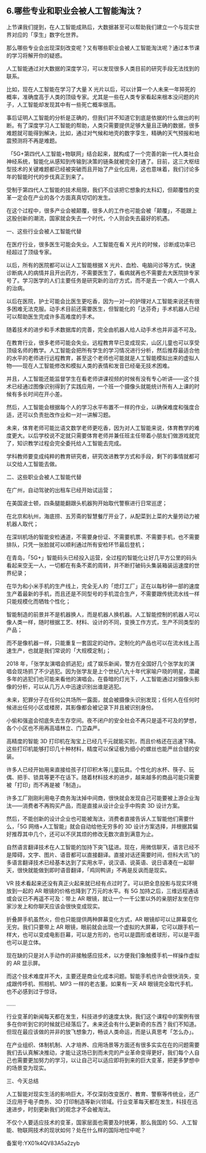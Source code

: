 ## 6.哪些专业和职业会被人工智能淘汰？
上节课我们提到，在人工智能成熟后，大数据甚至可以帮助我们建立一个与现实世界对应的「孪生」数字化世界。


那么哪些专业会出现深刻改变呢？又有哪些职业会被人工智能淘汰呢？通过本节课的学习将解开你的疑惑。


人工智能通过对大数据的深度学习，可以发现很多人类目前的研究手段无法找到的联系。


比如，现在人工智能在学习了大量 X 光片以后，可以计算一个人未来一年猝死的概率，准确度高于人类的顶级专家。尤其是一些在人类专家看起来根本没问题的片子，人工智能却发现其中有一些死亡概率很高。


事后证明人工智能的分析是正确的，但我们并不知道它到底是依据的什么做出的判断。有了深度学习人工智能的帮助，人类只需要提供足够大量且正确的数据，很多难题就可能得到解决，比如，通过对气候和地壳的数字孪生，精确的天气预报和地震预测将不再是难题。


 「5G+第四代人工智能+物联网」结合起来，就构成了一个完善的新一代人类社会神经系统，智能化从感知到传输到决策的链条就被完全打通了。目前，这三大枢纽型技术的关键难题都已经被突破而且开始了产业化应用，这也意味着，我们讨论多年的智能时代的步伐真正到来了。


受制于第四代人工智能的技术局限，我们不应该把它想象的太科幻，但颠覆性的变革一定会在产业的各个方面真真切切的发生。


在这个过程中，很多产业会被颠覆，很多人的工作也可能会被「颠覆」，不能跟上这股创新的潮流，国家就会失去一个时代，个人则会失去最好的机遇。


一、这些行业会被人工智能代替


在医疗行业，很多医生可能会失业。人工智能在看 X 光片的时候，诊断成功率已经超过了顶级专家。


以后，所有的医院都可以让人工智能根据 X 光片、血检、电脑问诊等方式，快速诊断病人的病情并且开出药方，不需要医生了，看病就再也不需要去大医院排专家号了。学习医学的人们主要任务是研究新的治疗方式，而不是去一个病人一个病人的治病。


以后在医院，护士可能会比医生更吃香，因为一对一的护理对人工智能来说还有很多困难无法克服。动手术目前还需要医生，但智能化的「达芬奇」手术机器人已经可以帮助医生完成许多高难度的手术。


随着技术的进步和手术数据库的完善，完全由机器人给人动手术也并非遥不可及。


在教育行业，很多老师可能会失业。远程教育早已变成现实，山区儿童也可以享受顶级名师的教学。人工智能会把所有学生的学习情况进行分析，然后推荐最适合他的水平的老师进行远程教育，甚至这个老师也可能就是人工智能模拟出来的虚拟人物——现在人工智能修改和模拟人类的表情和发音已经毫无技术困难。


并且，人工智能还能监督学生在看老师讲课视频的时候有没有专心听讲——这个技术已经通过图像识别得到了实践应用，一个班一个摄像头就能统计所有人上课的时候有多长时间在开小差。


然后，人工智能会根据每个人的学习水平布置不一样的作业，以确保难度和强度合适，还可以负责批改作业和一对一讲解习题。


未来，体育老师可能比语文数学老师更吃香，因为对人工智能来说，体育教学的难度更大。以后学校说不定就只需要体育老师并兼任班主任带着小朋友们做游戏就完了，知识教学过程会完全委托给人工智能去完成。


学科教师要变成纯粹的教育研究者，研究改进教学方式和手段，剩下的事情就都可以交给人工智能去做。


二、这些职业会被人工智能代替


在广州，自动驾驶的出租车已经开始试运营；


在美国波士顿，四条腿能翻跟头机器狗开始取代警察进行日常巡逻；


在北京和杭州，海底捞、五芳斋的智慧餐厅开业了，从配菜到上菜的大量劳动力被机器人取代；


在深圳机场的智能安检通道，不需要身份证、不需要机票、不需要手机，也不需要排队，只凭一张脸就可以顺利通过所有安检环节最后登机；


在青岛，「5G+」智能码头已经投入运营，全过程的智能化让好几平方公里的码头看起来空无一人，一切都在有条不紊的周转，并不断打破码头集装箱装运速度的世界纪录；


在华为和小米手机的生产线上，完全无人的「熄灯工厂」正在以每秒钟一部的速度生产着最新的手机，而且还是不同型号的手机混合生产，不需要跟传统流水线一样只能规模化而牺牲个性化；


智能制造的前景并不是机器换人，而是机器人换机器。人工智能控制的机器人可以像人类一样，随时根据工艺、材料、设计的不同，变换工作方式，生产不同类型的产品；


而不是像机器一样，只能重复一套固定的动作。定制化的产品也可以在流水线上高速生产，也就是我们常说的「大规模定制」；


2018 年，「张学友演唱会抓逃犯」成了娱乐新闻，警方在全国好几个张学友的演唱会现场抓了不少逃犯。因为张学友是上个世纪八九十年代家喻户晓的明星，潜藏多年的逃犯们也可能来看他的演唱会。在昏暗的灯光下，人工智能通过对摄像头影像的分析，可以从几万人中迅速识别出谁是逃犯。


未来，犯罪分子在任何公共场所一露面，就会被摄像头识别发现；任何人在任何时候进出任何小区或楼房，其影像都会被记录下并且被识别身份。


小偷和强盗会彻底失去生存空间。夜不闭户的安全社会不再只是遥不可及的梦想，各个小区也不用再高墙林立、门卫森严。


高精度的智能 3D 打印机在淘宝上已经几千元就能买到，而且价格还在迅速下降。这些打印机能够打印几十种材料，精度可以保证极为细小的螺丝也能严丝合缝的安装。


许多人已经开始用来直接给孩子打印积木等儿童玩具。个性化的水杯、筷子、玩偶、把手、锁具等更不在话下。随着材料技术的进步，越来越多的商品可能只需要被「打印」而不再是被「制造」。


许多工厂刚刚利用电子商务淘汰掉中间商，很快就会发现自己可能要被上游企业淘汰——消费者不再购买产品，而是直接从设计企业手中购卖 3D 设计方案。


然后，不能创新的设计企业也可能被淘汰，消费者直接告诉人工智能他们需要什么，「5G 网络+人工智能」就会自动给他无穷多的 3D 设计方案选择，并根据其偏好推荐其中几个，还可以不厌其烦的修改无数次直到满意为止。


自然语言翻译技术在人工智能的加持下突飞猛进。现在，用微信聊天，语言已经不是障碍，文字、图片、语音都可以直接翻译。直接对话还需要时间，但科大讯飞的多语言翻译技术已经基本达到了实用水平，说汉语、说英语、说日语凑在一起聊天，很快就能做到即时语音翻译，「鸡同鸭讲」不再是反讽而是现实。


VR 技术看起来还没有真正火起来就已经有点过时了。可以把全息投影与现实环境放到一起的 AR 眼镜的价格也降到了万元的水平。有 5G 加持之后，三维远程通话或会议已不再遥不可及：带上 AR 眼镜，就让一个一千公里以外的亲朋好友坐在你家沙发上和你聊天应该会很快变成现实。


折叠屏手机虽然火，但也只能提供两种屏幕变化方式，AR 眼镜却可以让屏幕变化无穷。我们只要带上 AR 眼镜，眼前就会出现一个虚拟的大屏幕，它可以跟手机一样大，也可以变成电影巨幕，可以是方形的，也可以是圆形或者球形，可以是平面也可以是立体。


现在缺的只是对人手动作的非接触感应技术，以方便我们象触摸手机一样操作虚拟的 AR 显示屏。


而这个技术难度并不大，主要还是商业化成本问题。智能手机也许会很快消失，变成跟传呼机、照相机、MP3 一样的老古董。如果有一天 AR 眼镜完全取代手机，也不必感到过于惊讶。


……


行业变革的新闻每天都在发生，科技进步的速度太快，我们这个课程中的案例有很多在你听到它的时候就已经落后了。未来还会有什么更新奇的东西？我们不知道。但现在最应该做的并非的放飞想象力，畅谈人类命运，而是认真思考「怎么办」。


在产业组织、体制机制、人才培养、应用场景等方面还有很多实实在在的问题需要我们去认真解决推动，才能让这场已到而未完的产业革命变得更好，我们每个人自己也需要更加努力的学习，以让自己可以适应即将到来的巨大变革，把更多梦想中的场景变为现实。


三、今天总结


人工智能对现实生活的影响巨大，不仅深刻改变医疗、教育、警察等传统业，还广泛应用于电子商务、3D 打印制造等新兴领域。行业变革每天都在发生，科技在迅速进步，时刻更新我们的观念才不会被淘汰。


不仅个人要适应技术的变革，国家层面也需要及时统筹，那么我国的 5G、人工智能、物联网技术的现状如何？处在什么样的国际地位中呢？


备案号:YX01k4QV83A5a2zyb

